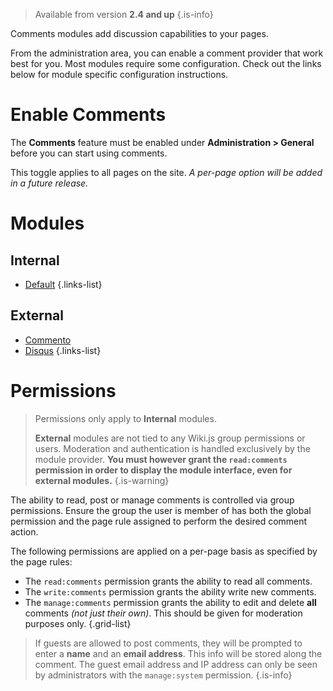 > Available from version **2.4 and up**
{.is-info}

Comments modules add discussion capabilities to your pages.

From the administration area, you can enable a comment provider that work best for you.
Most modules require some configuration. Check out the links below for module specific configuration instructions.

# Enable Comments

The **Comments** feature must be enabled under **Administration > General** before you can start using comments.

This toggle applies to all pages on the site.
*A per-page option will be added in a future release.*

# Modules

## Internal

- [Default](/comments/default)
{.links-list}

## External

- [Commento](/comments/commento)
- [Disqus](/comments/disqus)
{.links-list}

# Permissions

> Permissions only apply to **Internal** modules.
>
> **External** modules are not tied to any Wiki.js group permissions or users. Moderation and authentication is handled exclusively by the module provider.
> **You must however grant the `read:comments` permission in order to display the module interface, even for external modules.**
{.is-warning}

The ability to read, post or manage comments is controlled via group permissions. Ensure the group the user is member of has both the global permission and the page rule assigned to perform the desired comment action.

The following permissions are applied on a per-page basis as specified by the page rules:

- The `read:comments` permission grants the ability to read all comments.
- The `write:comments` permission grants the ability write new comments.
- The `manage:comments` permission grants the ability to edit and delete **all** comments *(not just their own)*. This should be given for moderation purposes only.
{.grid-list}

> If guests are allowed to post comments, they will be prompted to enter a **name** and an **email address**. This info will be stored along the comment. The guest email address and IP address can only be seen by administrators with the `manage:system` permission.
{.is-info}